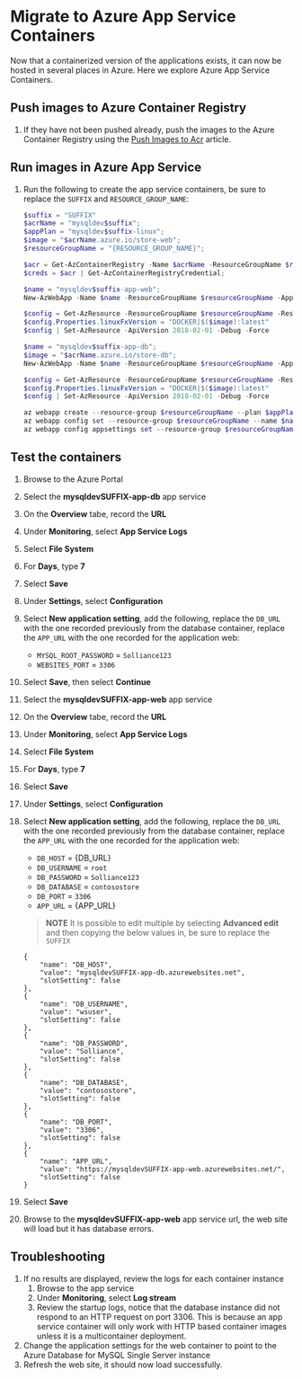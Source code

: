 # Migrate to Azure App Service Containers

Now that a containerized version of the applications exists, it can now be hosted in several places in Azure. Here we explore Azure App Service Containers.

## Push images to Azure Container Registry

1. If they have not been pushed already, push the images to the Azure Container Registry using the [Push Images to Acr](./../Misc/01_PushImagesToAcr.md) article.

## Run images in Azure App Service

1. Run the following to create the app service containers, be sure to replace the `SUFFIX` and `RESOURCE_GROUP_NAME`:

    ```powershell
    $suffix = "SUFFIX"
    $acrName = "mysqldev$suffix";
    $appPlan = "mysqldev$suffix-linux";
    $image = "$acrName.azure.io/store-web";
    $resourceGroupName = "{RESOURCE_GROUP_NAME}";

    $acr = Get-AzContainerRegistry -Name $acrName -ResourceGroupName $resourceGroupName;
    $creds = $acr | Get-AzContainerRegistryCredential;

    $name = "mysqldev$suffix-app-web";
    New-AzWebApp -Name $name -ResourceGroupName $resourceGroupName -AppServicePlan $appPlan -ContainerImageName $image -ContainerRegistryUrl $acr.loginserver -ContainerRegistryUser $creds.username -ContainerRegistryPassword (ConvertTo-SecureString $creds.password -AsPlainText -Force) -Location $acr.location;

    $config = Get-AzResource -ResourceGroupName $resourceGroupName -ResourceType Microsoft.Web/sites/config -ResourceName $name -ApiVersion 2018-02-01
    $config.Properties.linuxFxVersion = "DOCKER|$($image):latest"
    $config | Set-AzResource -ApiVersion 2018-02-01 -Debug -Force

    $name = "mysqldev$suffix-app-db";
    $image = "$acrName.azure.io/store-db";
    New-AzWebApp -Name $name -ResourceGroupName $resourceGroupName -AppServicePlan $appPlan -ContainerImageName $image -ContainerRegistryUrl $acr.loginserver -ContainerRegistryUser $creds.username -ContainerRegistryPassword (ConvertTo-SecureString $creds.password -AsPlainText -Force) -Location $acr.location;

    $config = Get-AzResource -ResourceGroupName $resourceGroupName -ResourceType Microsoft.Web/sites/config -ResourceName $name -ApiVersion 2018-02-01
    $config.Properties.linuxFxVersion = "DOCKER|$($image):latest"
    $config | Set-AzResource -ApiVersion 2018-02-01 -Debug -Force

    az webapp create --resource-group $resourceGroupName --plan $appPlan --name $name --deployment-container-image-name $image
    az webapp config set --resource-group $resourceGroupName --name $name --linux-fx-version "DOCKER|$image:latest"
    az webapp config appsettings set --resource-group $resourceGroupName --name $name --settings WEBSITES_PORT=3306
    ```

## Test the containers

1. Browse to the Azure Portal
2. Select the **mysqldevSUFFIX-app-db** app service
3. On the **Overview** tabe, record the **URL**
4. Under **Monitoring**, select **App Service Logs**
5. Select **File System**
6. For **Days**, type **7**
7. Select **Save**
8. Under **Settings**, select **Configuration**
9. Select **New application setting**, add the following, replace the `DB_URL` with the one recorded previously from the database container, replace the `APP_URL` with the one  recorded for the application web:
     - `MYSQL_ROOT_PASSWORD` = `Solliance123`
     - `WEBSITES_PORT` = `3306`
10. Select **Save**, then select **Continue**
11. Select the **mysqldevSUFFIX-app-web** app service
12. On the **Overview** tabe, record the **URL**
13. Under **Monitoring**, select **App Service Logs**
14. Select **File System**
15. For **Days**, type **7**
16. Select **Save**
17. Under **Settings**, select **Configuration**
18. Select **New application setting**, add the following, replace the `DB_URL` with the one recorded previously from the database container, replace the `APP_URL` with the one recorded for the application web:
     - `DB_HOST` = {DB_URL}
     - `DB_USERNAME` = `root`
     - `DB_PASSWORD` = `Solliance123`
     - `DB_DATABASE` = `contosostore`
     - `DB_PORT` = `3306`
     - `APP_URL` = {APP_URL}

    > **NOTE** It is possible to edit multiple by selecting  **Advanced edit** and then copying the below values in, be sure to replace the `SUFFIX`

    ```text
    {
        "name": "DB_HOST",
        "value": "mysqldevSUFFIX-app-db.azurewebsites.net",
        "slotSetting": false
    },
    {
        "name": "DB_USERNAME",
        "value": "wsuser",
        "slotSetting": false
    },
    {
        "name": "DB_PASSWORD",
        "value": "Solliance",
        "slotSetting": false
    },
    {
        "name": "DB_DATABASE",
        "value": "contosostore",
        "slotSetting": false
    },
    {
        "name": "DB_PORT",
        "value": "3306",
        "slotSetting": false
    },
    {
        "name": "APP_URL",
        "value": "https://mysqldevSUFFIX-app-web.azurewebsites.net/",
        "slotSetting": false
    }
    ```

19.  Select **Save**
20.  Browse to the **mysqldevSUFFIX-app-web** app service url, the web site will load but it has database errors.

## Troubleshooting

1. If no results are displayed, review the logs for each container instance
   1. Browse to the app service
   2. Under **Monitoring**, select **Log stream**
   3. Review the startup logs, notice that the database instance did not respond to an HTTP request on port 3306.  This is because an app service container will only work with HTTP based container images unless it is a multicontainer deployment.
2. Change the application settings for the web container to point to the Azure Database for MySQL Single Server instance
3. Refresh the web site, it should now load successfully.
